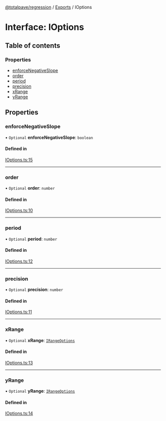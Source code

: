 [@totalpave/regression](../README.md) / [Exports](../modules.md) / IOptions

# Interface: IOptions

## Table of contents

### Properties

- [enforceNegativeSlope](IOptions.md#enforcenegativeslope)
- [order](IOptions.md#order)
- [period](IOptions.md#period)
- [precision](IOptions.md#precision)
- [xRange](IOptions.md#xrange)
- [yRange](IOptions.md#yrange)

## Properties

### enforceNegativeSlope

• `Optional` **enforceNegativeSlope**: `boolean`

#### Defined in

[IOptions.ts:15](https://github.com/totalpave/regression-js/blob/6c639d5/src/IOptions.ts#L15)

___

### order

• `Optional` **order**: `number`

#### Defined in

[IOptions.ts:10](https://github.com/totalpave/regression-js/blob/6c639d5/src/IOptions.ts#L10)

___

### period

• `Optional` **period**: `number`

#### Defined in

[IOptions.ts:12](https://github.com/totalpave/regression-js/blob/6c639d5/src/IOptions.ts#L12)

___

### precision

• `Optional` **precision**: `number`

#### Defined in

[IOptions.ts:11](https://github.com/totalpave/regression-js/blob/6c639d5/src/IOptions.ts#L11)

___

### xRange

• `Optional` **xRange**: [`IRangeOptions`](IRangeOptions.md)

#### Defined in

[IOptions.ts:13](https://github.com/totalpave/regression-js/blob/6c639d5/src/IOptions.ts#L13)

___

### yRange

• `Optional` **yRange**: [`IRangeOptions`](IRangeOptions.md)

#### Defined in

[IOptions.ts:14](https://github.com/totalpave/regression-js/blob/6c639d5/src/IOptions.ts#L14)
